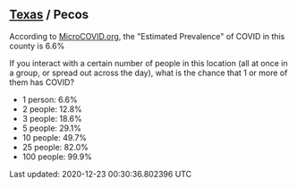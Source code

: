 
## [Texas](/united-states/texas) / Pecos

According to [MicroCOVID.org](http://microcovid.org),
the "Estimated Prevalence" of COVID in this county is 6.6%

If you interact with a certain number of people in this location
(all at once in a group, or spread out across the day), what is the chance that
1 or more of them has COVID?

- 1 person: 6.6%
- 2 people: 12.8%
- 3 people: 18.6%
- 5 people: 29.1%
- 10 people: 49.7%
- 25 people: 82.0%
- 100 people: 99.9%

Last updated: 2020-12-23 00:30:36.802396 UTC
